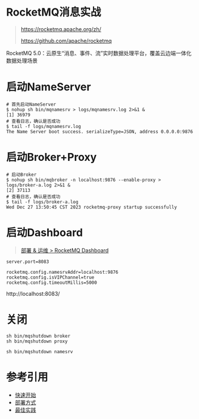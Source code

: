 

RocketMQ消息实战
======
> https://rocketmq.apache.org/zh/
>
> https://github.com/apache/rocketmq

RocketMQ 5.0：云原生“消息、事件、流”实时数据处理平台，覆盖云边端一体化数据处理场景


# 启动NameServer
```shell
# 首先启动NameServer
$ nohup sh bin/mqnamesrv > logs/mqnamesrv.log 2>&1 &
[1] 36979
# 查看日志，确认是否成功
$ tail -f logs/mqnamesrv.log
The Name Server boot success. serializeType=JSON, address 0.0.0.0:9876
```


# 启动Broker+Proxy
```shell
# 启动Broker
$ nohup sh bin/mqbroker -n localhost:9876 --enable-proxy > logs/broker-a.log 2>&1 &
[2] 37113
# 查看日志，确认是否成功
$ tail -f logs/broker-a.log
Wed Dec 27 13:50:45 CST 2023 rocketmq-proxy startup successfully
```


# 启动Dashboard
> [部署 & 运维 > RocketMQ Dashboard](https://rocketmq.apache.org/zh/docs/deploymentOperations/04Dashboard/)

```properties
server.port=8083

rocketmq.config.namesrvAddr=localhost:9876
rocketmq.config.isVIPChannel=true
rocketmq.config.timeoutMillis=5000
```

http://localhost:8083/


# 关闭
```shell
sh bin/mqshutdown broker
sh bin/mqshutdown proxy

sh bin/mqshutdown namesrv
```


# 参考引用
* [快速开始](https://rocketmq.apache.org/zh/docs/quickStart/01quickstart)
* [部署方式](https://rocketmq.apache.org/zh/docs/deploymentOperations/01deploy/)
* [最佳实践](https://rocketmq-1.gitbook.io/rocketmq-connector/kai-fa-zhe-zhong-xin/zui-jia-shi-jian)

